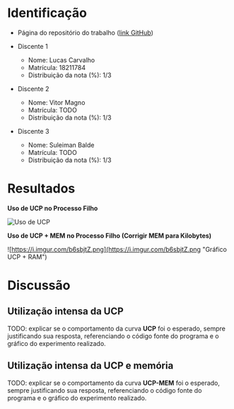 # Identificação

* Página do repositório do trabalho ([link GitHub](TODO)) 

* Discente 1
	* Nome: Lucas Carvalho
	* Matrícula: 18211784
	* Distribuição da nota (%): 1/3
* Discente 2
	* Nome: Vitor Magno
	* Matrícula: TODO
	* Distribuição da nota (%): 1/3
* Discente 3
	* Nome: Suleiman Balde
	* Matrícula: TODO
	* Distribuição da nota (%): 1/3
	
# Resultados

**Uso de UCP no Processo Filho**

![Uso de UCP](https://i.imgur.com/b31zDvy.png "Gráfico UCP")

**Uso de UCP + MEM no Processo Filho (Corrigir MEM para Kilobytes)**

![https://i.imgur.com/b6sbjtZ.png](https://i.imgur.com/b6sbjtZ.png "Gráfico UCP + RAM")

# Discussão

## Utilização intensa da UCP

TODO: explicar se o comportamento da curva **UCP** foi o esperado, sempre justificando sua resposta, referenciando o código fonte do programa e o gráfico do experimento realizado.

## Utilização intensa da UCP e memória

TODO: explicar se o comportamento da curva **UCP-MEM** foi o esperado, sempre justificando sua resposta, referenciando o código fonte do programa e o gráfico do experimento realizado.

